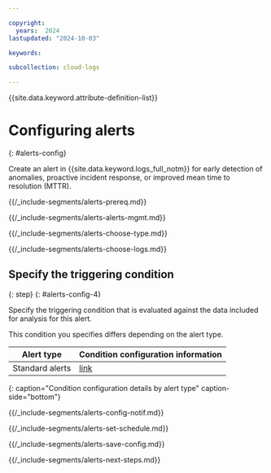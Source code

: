 ```yaml
---

copyright:
  years:  2024
lastupdated: "2024-10-03"

keywords:

subcollection: cloud-logs

---
```


{{site.data.keyword.attribute-definition-list}}



# Configuring alerts
{: #alerts-config}

Create an alert in {{site.data.keyword.logs_full_notm}} for early detection of anomalies, proactive incident response, or improved mean time to resolution (MTTR).



{{/_include-segments/alerts-prereq.md}}


{{/_include-segments/alerts-alerts-mgmt.md}}


{{/_include-segments/alerts-choose-type.md}}


{{/_include-segments/alerts-choose-logs.md}}


## Specify the triggering condition
{: step}
{: #alerts-config-4}


Specify the triggering condition that is evaluated against the data included for analysis for this alert.

This condition you specifies differs depending on the alert type. 

| Alert type | Condition configuration information |
|------------|-------------------------------------|
| Standard alerts | [link](/docs/cloud-logs?topic=cloud-logs-alerts-config-standard#alerts-config-4-std) |
{: caption="Condition configuration details by alert type" caption-side="bottom"}


{{/_include-segments/alerts-config-notif.md}}


{{/_include-segments/alerts-set-schedule.md}}


{{/_include-segments/alerts-save-config.md}}


{{/_include-segments/alerts-next-steps.md}}
